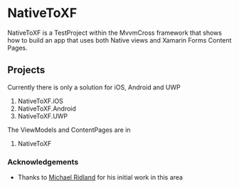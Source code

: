 ﻿
NativeToXF
==========

NativeToXF is a TestProject within the MvvmCross framework that shows how to build an app that uses both Native views and Xamarin Forms Content Pages.

## Projects

Currently there is only a solution for iOS, Android and UWP

1. NativeToXF.iOS
2. NativeToXF.Android
3. NativeToXF.UWP

The ViewModels and ContentPages are in 

1. NativeToXF

### Acknowledgements

* Thanks to [Michael Ridland](http://http://www.michaelridland.com/) for his initial work in this area

